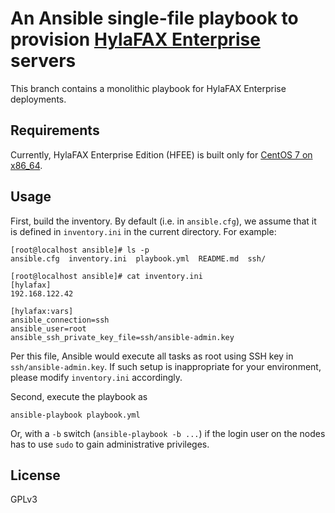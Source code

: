 # An Ansible single-file playbook to provision [HylaFAX Enterprise][1] servers

This branch contains a monolithic playbook for HylaFAX Enterprise deployments.

## Requirements

Currently, HylaFAX Enterprise Edition (HFEE) is built only for [CentOS 7 on x86_64][2].

## Usage

First, build the inventory. By default (i.e. in `ansible.cfg`), we assume that it is defined in `inventory.ini` in the current directory. For example:
```
[root@localhost ansible]# ls -p
ansible.cfg  inventory.ini  playbook.yml  README.md  ssh/

[root@localhost ansible]# cat inventory.ini
[hylafax]
192.168.122.42

[hylafax:vars]
ansible_connection=ssh
ansible_user=root
ansible_ssh_private_key_file=ssh/ansible-admin.key
```
Per this file, Ansible would execute all tasks as root using SSH key in `ssh/ansible-admin.key`. If such setup is inappropriate for your environment, please
modify `inventory.ini` accordingly.

Second, execute the playbook as
```
ansible-playbook playbook.yml
```
Or, with a `-b` switch (`ansible-playbook -b ...`) if the login user on the nodes has to use `sudo` to gain administrative privileges.

## License

GPLv3

[1]: https://www.ifax.com/products/hylafax-enterprise/
[2]: https://mirrors.edge.kernel.org/centos/7.9.2009/isos/x86_64/

